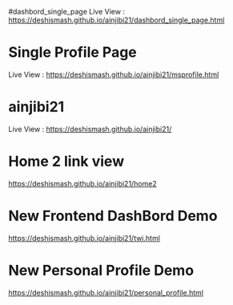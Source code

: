 #dashbord_single_page
Live View : https://deshismash.github.io/ainjibi21/dashbord_single_page.html
# Single Profile Page
Live View : https://deshismash.github.io/ainjibi21/msprofile.html

# ainjibi21
Live View : https://deshismash.github.io/ainjibi21/

# Home 2 link view
https://deshismash.github.io/ainjibi21/home2

# New Frontend DashBord Demo
https://deshismash.github.io/ainjibi21/twi.html

# New Personal Profile Demo
https://deshismash.github.io/ainjibi21/personal_profile.html

